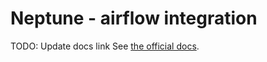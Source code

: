 # Neptune - airflow integration

TODO: Update docs link
See [the official docs](https://docs.neptune.ai/integrations-and-supported-tools/model-training/).